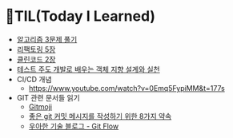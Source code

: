 # 📝TIL(Today I Learned)
- [알고리즘 3문제 풀기](https://github.com/PureKite/java-coding-test-study)
- [리팩토링 5장](https://github.com/PureKite/Book/blob/main/REFACTORING/Chapter05.adoc)
- [클린코드 2장](https://github.com/PureKite/Book/blob/main/CleanCode/Chapter02%20%EC%9D%98%EB%AF%B8%20%EC%9E%88%EB%8A%94%20%EC%9D%B4%EB%A6%84.adoc)
- [테스트 주도 개발로 배우는 객체 지향 설계와 실천](https://github.com/PureKite/Book/blob/main/Growing%20Object-Oriented%20Software%2C%20Guided%20by%20Tests/1%EC%9E%A5.%20%ED%85%8C%EC%8A%A4%ED%8A%B8%20%EC%A3%BC%EB%8F%84%20%EA%B0%9C%EB%B0%9C%EC%9D%98%20%ED%95%B5%EC%8B%AC%EC%9D%80%20%EB%AC%B4%EC%97%87%EC%9D%B8%EA%B0%80%3F.adoc)
- CI/CD 개념
  - https://www.youtube.com/watch?v=0Emq5FypiMM&t=177s
- GIT 관련 문서들 읽기
  - [Gitmoji](https://inpa.tistory.com/entry/GIT-%E2%9A%A1%EF%B8%8F-Gitmoji-%EC%82%AC%EC%9A%A9%EB%B2%95-Gitmoji-cli)
  - [좋은 git 커밋 메시지를 작성하기 위한 8가지 약속](https://djkeh.github.io/articles/How-to-write-a-git-commit-message-kor/)
  - [우아한 기술 블로그 - Git Flow](https://techblog.woowahan.com/2553/)
